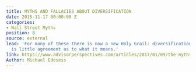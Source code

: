 ```yaml
---
title: MYTHS AND FALLACIES ABOUT DIVERSIFICATION
date: 2015-11-17 00:00:00 Z
categories:
- Wall Street Myths
position: 8
source: external
lead: 'For many of these there is now a new Holy Grail: diversification. But there
  is little agreement as to what it means.'
link: https://www.advisorperspectives.com/articles/2017/01/09/the-myths-and-fallacies-about-diversified-portfolios
Author: Michael Edesess
---
```


